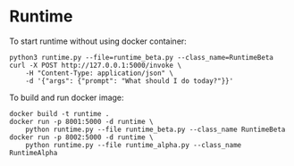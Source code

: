 # Runtime

To start runtime without using docker container:
```shell
python3 runtime.py --file=runtime_beta.py --class_name=RuntimeBeta
curl -X POST http://127.0.0.1:5000/invoke \
    -H "Content-Type: application/json" \
    -d '{"args": {"prompt": "What should I do today?"}}'
```

To build and run docker image:
```shell
docker build -t runtime .
docker run -p 8001:5000 -d runtime \
    python runtime.py --file runtime_beta.py --class_name RuntimeBeta
docker run -p 8002:5000 -d runtime \
    python runtime.py --file runtime_alpha.py --class_name RuntimeAlpha
```
